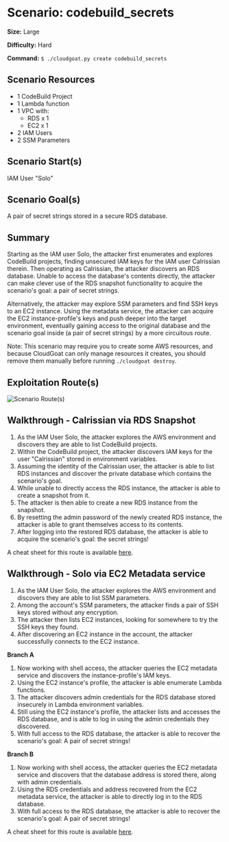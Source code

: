 # Scenario: codebuild_secrets

**Size:** Large

**Difficulty:** Hard

**Command:** `$ ./cloudgoat.py create codebuild_secrets`

## Scenario Resources

- 1 CodeBuild Project
- 1 Lambda function
- 1 VPC with:
  - RDS x 1
  - EC2 x 1
- 2 IAM Users
- 2 SSM Parameters

## Scenario Start(s)

IAM User "Solo"

## Scenario Goal(s)

A pair of secret strings stored in a secure RDS database.

## Summary

Starting as the IAM user Solo, the attacker first enumerates and explores CodeBuild projects, finding unsecured IAM keys for the IAM user Calrissian therein. Then operating as Calrissian, the attacker discovers an RDS database. Unable to access the database's contents directly, the attacker can make clever use of the RDS snapshot functionality to acquire the scenario's goal: a pair of secret strings.

Alternatively, the attacker may explore SSM parameters and find SSH keys to an EC2 instance. Using the metadata service, the attacker can acquire the EC2 instance-profile's keys and push deeper into the target environment, eventually gaining access to the original database and the scenario goal inside (a pair of secret strings) by a more circuitous route.

Note: This scenario may require you to create some AWS resources, and because CloudGoat can only manage resources it creates, you should remove them manually before running `./cloudgoat destroy`.

## Exploitation Route(s)

![Scenario Route(s)](https://www.lucidchart.com/publicSegments/view/3580abff-ea55-4719-a368-8618f8b61370/image.png)

## Walkthrough - Calrissian via RDS Snapshot

1. As the IAM User Solo, the attacker explores the AWS environment and discovers they are able to list CodeBuild projects.
2. Within the CodeBuild project, the attacker discovers IAM keys for the user "Calrissian" stored in environment variables.
3. Assuming the identity of the Calrissian user, the attacker is able to list RDS instances and discover the private database which contains the scenario's goal.
4. While unable to directly access the RDS instance, the attacker is able to create a snapshot from it.
5. The attacker is then able to create a new RDS instance from the snapshot.
6. By resetting the admin password of the newly created RDS instance, the attacker is able to grant themselves access to its contents.
7. After logging into the restored RDS database, the attacker is able to acquire the scenario's goal: the secret strings!

A cheat sheet for this route is available [here](./cheat_sheet_calrissian.md).

## Walkthrough - Solo via EC2 Metadata service

1. As the IAM User Solo, the attacker explores the AWS environment and discovers they are able to list SSM parameters.
2. Among the account's SSM parameters, the attacker finds a pair of SSH keys stored without any encryption.
3. The attacker then lists EC2 instances, looking for somewhere to try the SSH keys they found.
4. After discovering an EC2 instance in the account, the attacker successfully connects to the EC2 instance.

**Branch A**

1. Now working with shell access, the attacker queries the EC2 metadata service and discovers the instance-profile's IAM keys.
2. Using the EC2 instance's profile, the attacker is able enumerate Lambda functions.
3. The attacker discovers admin credentials for the RDS database stored insecurely in Lambda environment variables.
4. Still using the EC2 instance's profile, the attacker lists and accesses the RDS database, and is able to log in using the admin credentials they discovered.
5. With full access to the RDS database, the attacker is able to recover the scenario's goal: A pair of secret strings!

**Branch B**

1. Now working with shell access, the attacker queries the EC2 metadata service and discovers that the database address is stored there, along with admin credentials.
2. Using the RDS credentials and address recovered from the EC2 metadata service, the attacker is able to directly log in to the RDS database.
3. With full access to the RDS database, the attacker is able to recover the scenario's goal: A pair of secret strings!

A cheat sheet for this route is available [here](./cheat_sheet_solo.md).
